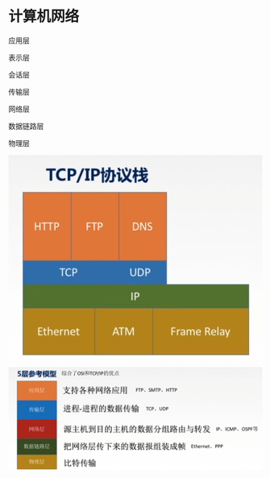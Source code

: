 # 计算机网络

应用层

表示层

会话层

传输层

网络层

数据链路层

物理层

![image-20210413115727937](计算机网络.assets/image-20210413115727937.png)

![image-20210413115940326](计算机网络.assets/image-20210413115940326.png)


